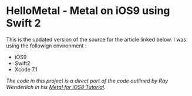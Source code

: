 # HelloMetal - Metal on iOS9 using Swift 2

This is the updated version of the source for the article linked below. I was using the followign environment :

 -  iOS9
 -  Swift2
 -  Xcode 7.1
 
*The code in this project is a direct port of the code outlined by Ray Wenderlich in his [Metal for iOS8 Tutorial](http://www.raywenderlich.com/77488/ios-8-metal-tutorial-swift-getting-started).*
